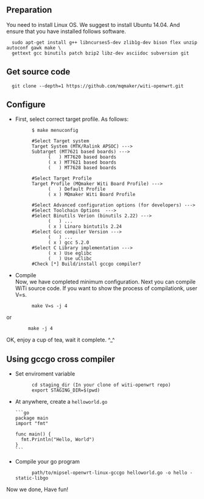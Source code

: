 Preparation
------
You need to install Linux OS. We suggest to install Ubuntu 14.04. And ensure that
you have installed follows software.

      sudo apt-get install g++ libncurses5-dev zlib1g-dev bison flex unzip autoconf gawk make \
      gettext gcc binutils patch bzip2 libz-dev asciidoc subversion git

Get source code
------
      git clone --depth=1 https://github.com/mqmaker/witi-openwrt.git

Configure
------
* First, select correct target profile. As follows:

            $ make menuconfig
            
            #Select Target system
            Target System (MTK/Ralink APSOC) --->
            Subtarget (MT7621 based boards) --->
                  (   ) MT7620 based boards
                  ( x ) MT7621 based boards
                  (   ) MT7628 based boards
            
            #Select Target Profile
            Target Profile (MQmaker Witi Board Profile) --->
                  (   ) Default Profile
                  ( x ) MQmaker Witi Board Profile
            
            #Select Advanced configuration options (for developers) --->
            #Select Toolchain Options  --->
            #Select Binutils Verion (binutils 2.22) --->
                  (   ) ...
                  ( x ) Linaro bintutils 2.24
            #Select Gcc compiler Version --->
                  (   ) ...
                  ( x ) gcc 5.2.0
            #Select C Library implementation --->
                  ( x ) Use eglibc
                  (   ) Use uClibc
            #Check [*] Build/install gccgo compiler?
* Compile<br>
Now, we have completed minimum configuration. Next you can compile WiTi source code.
If you want to show the process of compilationk, user V=s.

            make V=s -j 4
or

            make -j 4
OK,  enjoy a cup of tea, wait it complete. ^_^

Using gccgo cross compiler
------
* Set enviroment variable

            cd staging_dir (In your clone of witi-openwrt repo)
            export STAGING_DIR=$(pwd)
            
* At anywhere, create a `helloworld.go`

      ```go
      package main
      import "fmt"
      
      func main() {
      	fmt.Println("Hello, World")
      }
      ```
* Compile your go program

            path/to/mipsel-openwrt-linux-gccgo helloworld.go -o hello -static-libgo


Now we done, Have fun!
